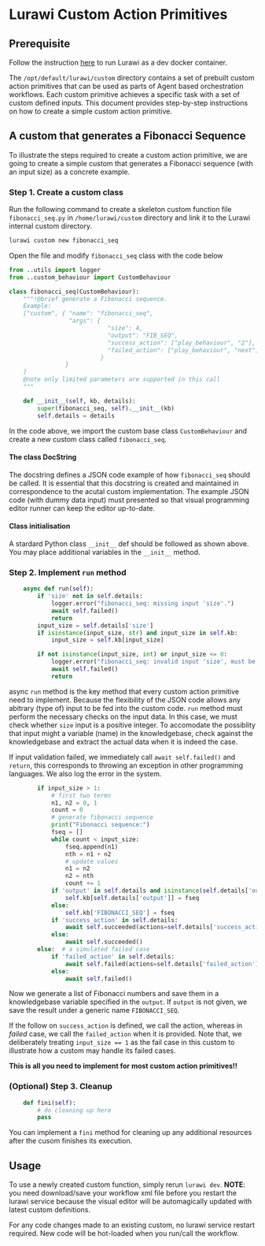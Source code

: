# Lurawi Custom Action Primitives

## Prerequisite
Follow the instruction [here](LurawiDevContainer.md) to run Lurawi as a dev docker container.

The ```/opt/default/lurawi/custom``` directory contains a set of prebuilt custom action primitives that can be used as parts of Agent based orchestration workflows. Each custom primitive achieves a specific task with a set of custom defined inputs. This document provides step-by-step instructions on how to create a simple custom action primitive.

## A custom that generates a Fibonacci Sequence
To illustrate the steps required to create a custom action primitive, we are going to create a simple custom that generates a Fibonacci sequence (with an input size) as a concrete example.

### Step 1. Create a custom class
Run the following command to create a skeleton custom function file ```fibonacci_seq.py``` in ```/home/lurawi/custom``` directory and link it to the Lurawi internal custom directory.
```bash
lurawi custom new fibonacci_seq
```
Open the file and modify ```fibonacci_seq``` class with the code below

```Python
from ..utils import logger
from ..custom_behaviour import CustomBehaviour

class fibonacci_seq(CustomBehaviour):
    """!@brief generate a Fibonacci sequence.
    Example:
    ["custom", { "name": "fibonacci_seq",
                 "args": {
                            "size": 4,
                            "output": "FIB_SEQ",
                            "success_action": ["play_behaviour", "2"],
                            "failed_action": ["play_behaviour", "next"]
                          }
                }
    ]
    @note only limited parameters are supported in this call
    """

    def __init__(self, kb, details):
        super(fibonacci_seq, self).__init__(kb)
        self.details = details
```

In the code above, we import the custom base class `CustomBehaviour` and create a new custom class called `fibonacci_seq`.

#### The class DocString
The docstring defines a JSON code example of how `fibonacci_seq` should be called. It is essential that this docstring is created and maintained in correspondence to the acutal custom implementation. The example JSON code (with dummy data input) must presented so that visual programming editor runner can keep the editor up-to-date.

#### Class initialisation
A stardard Python class `__init__` def should be followed as shown above. You may place additional variables in the `__init__` method.

### Step 2. Implement **`run`** method
```Python
    async def run(self):
        if 'size' not in self.details:
            logger.error("fibonacci_seq: missing input 'size'.")
            await self.failed()
            return
        input_size = self.details['size']
        if isinstance(input_size, str) and input_size in self.kb:
            input_size = self.kb[input_size]

        if not isinstance(input_size, int) or input_size <= 0:
            logger.error("fibonacci_seq: invalid input 'size', must be a +ve integer.")
            await self.failed()
            return
```

async `run` method is the key method that every custom action primitive need to implement. Because the flexibility of the JSON code allows any abitrary (type of) input to be fed into the custom code. `run` method must perform the necessary checks on the input data. In this case, we must check whether `size` input is a positive integer. To accomodate the possiblity that input might a variable (name) in the knowledgebase, check against the knowledgebase and extract the actual data when it is indeed the case.

If input validation failed, we immediately call `await self.failed()` and `return`, this corresponds to throwing an exception in other programming languages. We also log the error in the system.

```Python
        if input_size > 1:
            # first two terms
            n1, n2 = 0, 1
            count = 0
            # generate fibonacci sequence
            print("Fibonacci sequence:")
            fseq = []
            while count < input_size:
                fseq.append(n1)
                nth = n1 + n2
                # update values
                n1 = n2
                n2 = nth
                count += 1
            if 'output' in self.details and isinstance(self.details['output'], str):
                self.kb[self.details['output']] = fseq
            else:
                self.kb['FIBONACCI_SEQ'] = fseq
            if 'success_action' in self.details:
                await self.succeeded(actions=self.details['success_action'])
            else:
                await self.succeeded()
        else:  # a simulated failed case
            if 'failed_action' in self.details:
                await self.failed(actions=self.details['failed_action'])
            else:
                await self.failed()
```
Now we generate a list of Fibonacci numbers and save them in a knowledgebase variable specified in the `output`. If `output` is not given, we save the result under a generic name  `FIBONACCI_SEQ`.

If the follow on `success_action` is defined, we call the action, whereas in *failed* case, we call the `failed_action` when it is provided. Note that, we deliberately treating `input_size == 1` as the fail case in this custom to illustrate how a custom may handle its failed cases. 

**This is all you need to implement for most custom action primitives!!**

### (Optional) Step 3. Cleanup

```Python
    def fini(self):
        # do cleaning up here
        pass
```
You can implement a `fini` method for cleaning up any additional resources after the cusom finishes its execution.

## Usage
To use a newly created custom function, simply rerun ```lurawi dev```. **NOTE**: you need download/save your workflow xml file before you restart the lurawi service because the visual editor will be automagically updated with latest custom definitions.

For any code changes made to an existing custom, no lurawi service restart required. New code will be hot-loaded when you run/call the workflow. 